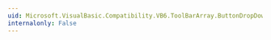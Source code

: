 ```yaml
---
uid: Microsoft.VisualBasic.Compatibility.VB6.ToolBarArray.ButtonDropDown
internalonly: False
---
```

